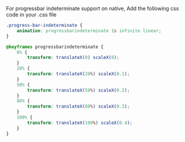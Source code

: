 For progressbar indeterminate support on native, Add the following css code in your .css file

```css
.progress-bar-indeterminate {
    animation: progressbarindeterminate 1s infinite linear;
}

@keyframes progressbarindeterminate {
    0% {
        transform: translateX(0) scaleX(0);
    }
    20% {
        transform: translateX(20%) scaleX(0.1);
    }
    50% {
        transform: translateX(50%) scaleX(0.2);
    }
    80% {
        transform: translateX(80%) scaleX(0.3);
    }
    100% {
        transform: translateX(100%) scaleX(0.4);
    }
}
```

